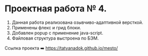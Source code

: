 # Проектная работа № 4.

1. Данная работа реализована озывчиво-адаптивной версткой.
2. Применены флекс и грид блоки.
3. Добавлен popup с применение java-script.
4. Файловая структура выстроена по БЭМ.


Ссылка проекта :arrow_right: https://tatyanadok.github.io/mesto/